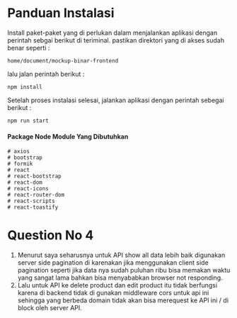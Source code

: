 # Panduan Instalasi

Install paket-paket yang di perlukan dalam menjalankan aplikasi dengan perintah sebgai berikut di teriminal.
pastikan direktori yang di akses sudah benar seperti :
```
home/document/mockup-binar-frontend
```
lalu jalan perintah berikut :

```
npm install
```

Setelah proses instalasi selesai, jalankan aplikasi dengan perintah sebegai berikut :

```
npm run start
```

#### Package Node Module Yang Dibutuhkan

```
# axios
# bootstrap
# formik
# react
# react-bootstrap
# react-dom
# react-icons
# react-router-dom
# react-scripts
# react-toastify
```

# Question No 4

1. Menurut saya seharusnya untuk API show all data lebih baik digunakan server side pagination di karenakan jika menggunakan client side pagination seperti jika data nya sudah puluhan ribu bisa memakan waktu yang sangat lama bahkan bisa menyababkan browser not responding.
2. Lalu untuk API ke delete product dan edit product itu tidak berfungsi karena di backend tidak di gunakan middleware cors untuk api ini sehingga yang berbeda domain tidak akan bisa merequest ke API ini / di block oleh server API.
